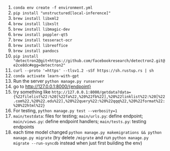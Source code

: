 1. `conda env create -f environment.yml`
2. `pip install "unstructured[local-inference]"`
3. `brew install libxml2`
4. `brew install libxslt`
5. `brew install libmagic-dev`
6. `brew install poppler-qt5`
7. `brew install tesseract-ocr`
8. `brew install libreoffice`
9. `brew install pandocs`
10. `pip install "detectron2@git+https://github.com/facebookresearch/detectron2.git@e2ce8dc#egg=detectron2"`
11. `curl --proto '=https' --tlsv1.2 -sSf https://sh.rustup.rs | sh`
12. `conda activate learn-with-gpt`
13. Run the server `python manage.py runserver`
14. go to http://127.0.0.1:8000/{endpoint}
15. try something like `http://127.0.0.1:8000/getdata?data={%22filelist%22:%20[%22fa%22,%20%22fb%22],%20%22linklist%22:%20[%22.com%22,%20%22.edu%22],%20%22query%22:%20%22qqq%22,%20%22format%22:%20%22html%22}`
16. For testing, `python manage.py test --verbosity=1`
17. `main/testdata`: files for testing; `main/urls.py`: define endpoint; `main/views.py`: define endpoint handlers; `main/tests.py`: testing endpoints
18. each time model changed `python manage.py makemigrations && python manage.py migrate` (try delete `/migrate` and run  `python manage.py migrate --run-syncdb` instead when just first building the env)
